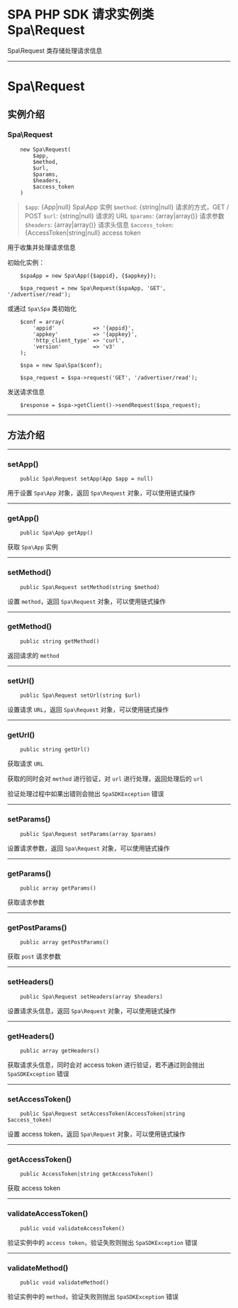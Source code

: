 # SPA PHP SDK 请求实例类 Spa\Request

Spa\Request 类存储处理请求信息

---

# Spa\Request

## 实例介绍

### Spa\Request

```
    new Spa\Request(
        $app,
        $method,
        $url,
        $params,
        $headers,
        $access_token
    )
```

> `$app`: {App|null} Spa\App 实例
> `$method`: {string|null} 请求的方式，GET / POST
> `$url`: {string|null} 请求的 URL
> `$params`: {array|array()} 请求参数
> `$headers`: {array|array()} 请求头信息
> `$access_token`: {AccessToken|string|null} access token




用于收集并处理请求信息

初始化实例：

```
    $spaApp = new Spa\App({$appid}, {$appkey});

    $spa_request = new Spa\Request($spaApp, 'GET', '/advertiser/read');
```

或通过 `Spa\Spa` 类初始化

```
    $conf = array(
        'appid'            => '{appid}',
        'appkey'           => '{appkey}',
        'http_client_type' => 'curl',
        'version'          => 'v3'
    );

    $spa = new Spa\Spa($conf);

    $spa_request = $spa->request('GET', '/advertiser/read');
```

发送请求信息

```
    $response = $spa->getClient()->sendRequest($spa_request);
```

---

## 方法介绍

---

### setApp()

```
    public Spa\Request setApp(App $app = null)
```

用于设置 `Spa\App` 对象，返回 `Spa\Request` 对象，可以使用链式操作

---

### getApp()

```
    public Spa\App getApp()
```

获取 `Spa\App` 实例

---

### setMethod()

```
    public Spa\Request setMethod(string $method)
```

设置 `method`，返回 `Spa\Request` 对象，可以使用链式操作

---

### getMethod()

```
    public string getMethod()
```

返回请求的 `method`

---

### setUrl()

```
    public Spa\Request setUrl(string $url)
```

设置请求 `URL`，返回 `Spa\Request` 对象，可以使用链式操作

---

### getUrl()

```
    public string getUrl()
```

获取请求 `URL`

获取的同时会对 `method` 进行验证，对 `url` 进行处理，返回处理后的 `url`

验证处理过程中如果出错则会抛出 `SpaSDKException` 错误

---

### setParams()

```
    public Spa\Request setParams(array $params)
```

设置请求参数，返回 `Spa\Request` 对象，可以使用链式操作

---

### getParams()

```
    public array getParams()
```

获取请求参数

---

### getPostParams()

```
    public array getPostParams()
```

获取 `post` 请求参数

---

### setHeaders()

```
    public Spa\Request setHeaders(array $headers)
```

设置请求头信息，返回 `Spa\Request` 对象，可以使用链式操作

---

### getHeaders()

```
    public array getHeaders()
```

获取请求头信息，同时会对 access token 进行验证，若不通过则会抛出 `SpaSDKException` 错误

---

### setAccessToken()

```
    public Spa\Request setAccessToken(AccessToken|string $access_token)
```

设置 access token，返回 `Spa\Request` 对象，可以使用链式操作

---

### getAccessToken()

```
    public AccessToken|string getAccessToken()
```

获取 access token

---

### validateAccessToken()

```
    public void validateAccessToken()
```

验证实例中的 `access token`，验证失败则抛出 `SpaSDKException` 错误

---

### validateMethod()

```
    public void validateMethod()
```

验证实例中的 `method`，验证失败则抛出 `SpaSDKException` 错误
